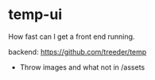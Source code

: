 # temp-ui

How fast can I get a front end running.

backend: https://github.com/treeder/temp

* Throw images and what not in /assets
